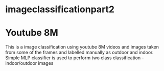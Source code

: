 # imageclassificationpart2
# Youtube 8M
This is a image classification using youtube 8M videos and images taken from some of the frames and labelled manually as outdoor and indoor. 
Simple MLP classifier is used to perform two class classification - indoor/outdoor images
